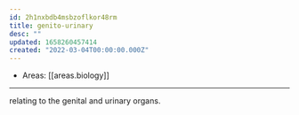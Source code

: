 ```yaml
---
id: 2h1nxbdb4msbzoflkor48rm
title: genito-urinary
desc: ""
updated: 1658260457414
created: "2022-03-04T00:00:00.000Z"
---
```


- Areas: [[areas.biology]]

---

relating to the genital and urinary organs.
